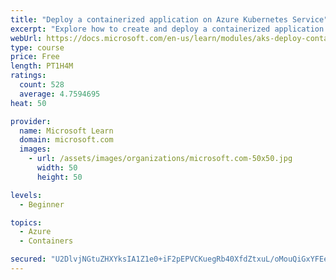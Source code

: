 ```yaml
---
title: "Deploy a containerized application on Azure Kubernetes Service"
excerpt: "Explore how to create and deploy a containerized application by using Azure Kubernetes Service declarative manifest files."
webUrl: https://docs.microsoft.com/en-us/learn/modules/aks-deploy-container-app/
type: course
price: Free
length: PT1H4M
ratings:
  count: 528
  average: 4.7594695
heat: 50

provider:
  name: Microsoft Learn
  domain: microsoft.com
  images:
    - url: /assets/images/organizations/microsoft.com-50x50.jpg
      width: 50
      height: 50

levels:
  - Beginner

topics:
  - Azure
  - Containers

secured: "U2DlvjNGtuZHXYksIA1Z1e0+iF2pEPVCKuegRb40XfdZtxuL/oMouQiGxYFEeNC1JDOwNbzNWxtMEoRG58mB85di5R0SWGcFZIMGNSkPeX8lkHF5itf7QMw3nVTH0tWYRFlVlCs6t77PXBHB850yrnoJqeB1XXdn8Y/iA9bKXMYv734MMEP0mU4AWFb7OQcQAaf+LvnRW248Cz9A9a68ITkQ3YTIqvw35OaPT0LdriOxTCQN5/y5RKNhfIblelJ/y/DhMkoBe89OcQjhLhWFGkuiSh/a+lMWcsgm2GFVhygwkUHNCFiypKsY7jz6GuBJpE7nFbOvbENLcGsGUCNkAVzz9OzY/DKS94DWRcHiyj/Q7TkbaponVjodTKNMEm5j58Fu4iX0HRBwxuuCK3yJ+ewtGT4J3t+0DmPdJkXZIl8=;RAizEj3vd4DfX37LBbqkGw=="
---
```


